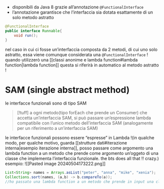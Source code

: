 - disponibili da Java 8 grazie all’annotazione `@FunctionalInterface`
- l’annotazione garantisce che l’interfaccia sia dotata esattamente di un solo metodo astratto
```java
@FunctionalInterface
public interface Runnable{
	void run();
}
```
nel caso in cui ci fosse un’interfaccia composta da 2 metodi, di cui uno solo astratto, essa viene comunque considerata una `@FunctionalInterface` ! quando utilizzerò una [[classi anonime e lambda function#lambda function|lambda function]]
questa si riferirà in automatico al metodo astratto !



# SAM (single abstract method)
le interfacce funzionali sono di tipo SAM
>[!tuff] a ogni metodo(tipo forEach che prende un Consumer) che accetta un’interfaccia SAM, si può passare un’espressione lambda compatibile con l’unico metodo dell’interfaccia SAM (analogamente per un riferimento a un’interfaccia SAM)

le interfacce funzionali possono essere “espresse” in Lambda !(in qualche modo, per qualche motivo, guarda [[strutture dati#iterazione interna|esempio iterazione interna]], posso passare come argomento una lambda function a un metodo che prende come argomento un’oggeto di una classe che implementa l’interfaccia funzionale.  the bts does all that !! crazy.)
esempio:
![[Pasted image 20240504173222.png]]
```java
List<String> names = Arrays.asList("peter", "anna", "mike", "xenia");
Collections.sort(names, (a,b) -> b.compareTo(a));
//ho passato una lambda function a un metodo che prende in input una classe che implementa Comparator
```